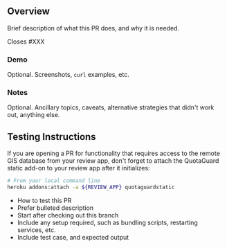 ## Overview

Brief description of what this PR does, and why it is needed.

Closes #XXX

### Demo

Optional. Screenshots, `curl` examples, etc.

### Notes

Optional. Ancillary topics, caveats, alternative strategies that didn't work out, anything else.

## Testing Instructions

If you are opening a PR for functionality that requires access to the remote GIS
database from your review app, don't forget to attach the QuotaGuard static add-on
to your review app after it initializes:

```bash
# From your local command line
heroku addons:attach -a ${REVIEW_APP} quotaguardstatic
```

* How to test this PR
* Prefer bulleted description
* Start after checking out this branch
* Include any setup required, such as bundling scripts, restarting services, etc.
* Include test case, and expected output
